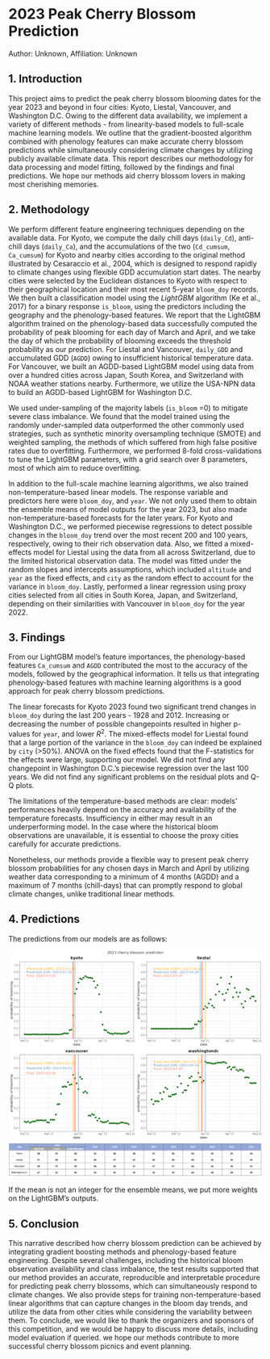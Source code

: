 # 2023 Peak Cherry Blossom Prediction

 Author: Unknown, Affiliation: Unknown

## 1. Introduction

This project aims to predict the peak cherry blossom blooming dates for the year 2023 and beyond in four cities: Kyoto, Liestal, Vancouver, and Washington D.C. Owing to the different data availability, we implement a variety of different methods  - from linearity-based models to full-scale machine learning models. We outline that the gradient-boosted algorithm combined with phenology features can make accurate cherry blossom predictions while simultaneously considering climate changes by utilizing publicly available climate data. This report describes our methodology for data processing and model fitting, followed by the findings and final predictions. We hope our methods aid cherry blossom lovers in making most cherishing memories.

## 2. Methodology

We perform different feature engineering techniques depending on the available data. For Kyoto, we compute the daily chill days (`daily_Cd`), anti-chill days (`daily_Ca`), and the accumulations of the two (`Cd_cumsum`, `Ca_cumsum`) for Kyoto and nearby cities according to the original method illustrated by Cesaraccio et al., 2004, which is designed to respond rapidly to climate changes using flexible GDD accumulation start dates. The nearby cities were selected by the Euclidean distances to Kyoto with respect to their geographical location and their most recent 5-year `bloom_doy` records. We then built a classification model using the *LightGBM* algorithm (Ke et al., 2017) for a binary response `is_bloom`, using the predictors including the geography and the phenology-based features. We report that the LightGBM algorithm trained on the phenology-based data successfully computed the probability of peak blooming for each day of March and April, and we take the day of which the probability of blooming exceeds the threshold probability as our prediction. For Liestal and Vancouver,  `daily_GDD` and accumulated GDD (`AGDD`) owing to insufficient historical temperature data. For Vancouver, we built an AGDD-based LightGBM model using data from over a hundred cities across Japan, South Korea, and Switzerland with NOAA weather stations nearby. Furthermore, we utilize the USA-NPN data to build an AGDD-based LightGBM for Washington D.C.

We used under-sampling of the majority labels (`is_bloom` =0) to mitigate severe class imbalance. We found that the model trained using the randomly under-sampled data outperformed the other commonly used strategies, such as synthetic minority oversampling technique (SMOTE) and weighted sampling, the methods of which suffered from high false positive rates due to overfitting. Furthermore, we performed 8-fold cross-validations to tune the LightGBM parameters, with a grid search over 8 parameters, most of which aim to reduce overfitting.

In addition to the full-scale machine learning algorithms, we also trained non-temperature-based linear models. The response variable and predictors here were `bloom_doy`, and `year`. We not only used them to obtain the ensemble means of model outputs for the year 2023, but also made non-temperature-based forecasts for the later years. For Kyoto and Washington D.C., we performed piecewise regressions to detect possible changes in the `bloom_doy` trend over the most recent 200 and 100 years, respectively, owing to their rich observation data. Also, we fitted a mixed-effects model for Liestal using the data from all across Switzerland, due to the limited historical observation data. The model was fitted under the random slopes and intercepts assumptions, which included `altitude` and `year` as the fixed effects, and `city` as the random effect to account for the variance in `bloom_doy`. Lastly, performed a linear regression using proxy cities selected from all cities in South Korea, Japan, and Switzerland, depending on their similarities with Vancouver in `bloom_doy` for the year 2022.

## 3. Findings

From our LightGBM model’s feature importances, the phenology-based features `Ca_cumsum` and `AGDD` contributed the most to the accuracy of the models, followed by the geographical information. It tells us that integrating phenology-based features with machine learning algorithms is a good approach for peak cherry blossom predictions. 

The linear forecasts for Kyoto 2023 found two significant trend changes in `bloom_doy`  during the last 200 years - 1928 and 2012. Increasing or decreasing the number of possible changepoints resulted in higher p-values for `year`, and lower $R^2$. The mixed-effects model for Liestal found that a large portion of the variance in the `bloom_doy` can indeed be explained by `city` (>50%). ANOVA on the fixed effects found that the F-statistics for the effects were large, supporting our model. We did not find any changepoint in Washington D.C.’s piecewise regression over the last 100 years. We did not find any significant problems on the residual plots and Q-Q plots.

The limitations of the temperature-based methods are clear: models’ performances heavily depend on the accuracy and availability of the temperature forecasts. Insufficiency in either may result in an underperforming model. In the case where the historical bloom observations are unavailable, it is essential to choose the proxy cities carefully for accurate predictions. 

Nonetheless, our methods provide a flexible way to present peak cherry blossom probabilities for any chosen days in March and April by utilizing weather data corresponding to a minimum of 4 months (AGDD) and a maximum of 7 months (chill-days) that can promptly respond to global climate changes, unlike traditional linear methods.

## 4. Predictions

The predictions from our models are as follows:

![](./_shared/figs/2023_cherry_blossom_prediction.png)
![](./_shared/figs/final_predictions.png)

If the mean is not an integer for the ensemble means, we put more weights on the LightGBM’s outputs.

## 5. Conclusion

This narrative described how cherry blossom prediction can be achieved by integrating gradient boosting methods and phenology-based feature engineering. Despite several challenges, including the historical bloom observation availability and class imbalance, the test results supported that our method provides an accurate, reproducible and interpretable procedure for predicting peak cherry blossoms, which can simultaneously respond to climate changes. We also provide steps for training non-temperature-based linear algorithms that can capture changes in the bloom day trends, and utilize the data from other cities while considering the variability between them. To conclude, we would like to thank the organizers and sponsors of this competition, and we would be happy to discuss more details, including model evaluation if queried. we hope our methods contribute to more successful cherry blossom picnics and event planning.
